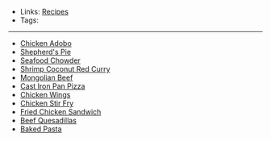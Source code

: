 - Links: [Recipes](Recipes.md)
- Tags: 

---

- [Chicken Adobo](Chicken%20Adobo.md)
- [Shepherd's Pie](Shepherd's%20Pie.md)
- [Seafood Chowder](Seafood%20Chowder.md)
- [Shrimp Coconut Red Curry](Shrimp%20Coconut%20Red%20Curry.md)
- [Mongolian Beef](Mongolian%20Beef.md)
- [Cast Iron Pan Pizza](Cast%20Iron%20Pan%20Pizza.md)
- [Chicken Wings](Chicken%20Wings.md)
- [Chicken Stir Fry](Chicken%20Stir%20Fry.md)
- [Fried Chicken Sandwich](Fried%20Chicken%20Sandwich.md)
- [Beef Quesadillas](Beef%20Quesadillas.md)
- [Baked Pasta](Baked%20Pasta.md)